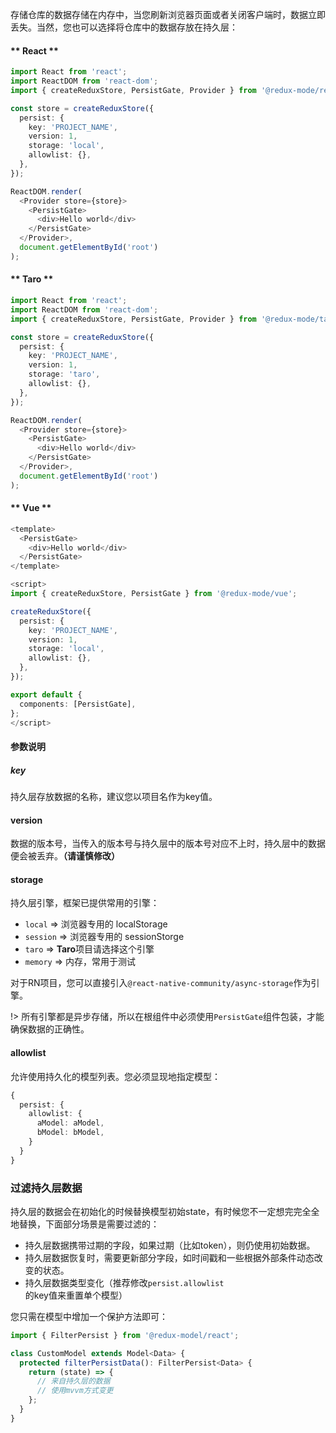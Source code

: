 存储仓库的数据存储在内存中，当您刷新浏览器页面或者关闭客户端时，数据立即丢失。当然，您也可以选择将仓库中的数据存放在持久层：

<!-- tabs:start -->

#### ** React **
```typescript
import React from 'react';
import ReactDOM from 'react-dom';
import { createReduxStore, PersistGate, Provider } from '@redux-mode/react';

const store = createReduxStore({
  persist: {
    key: 'PROJECT_NAME',
    version: 1,
    storage: 'local',
    allowlist: {},
  },
});

ReactDOM.render(
  <Provider store={store}>
    <PersistGate>
      <div>Hello world</div>
    </PersistGate>
  </Provider>,
  document.getElementById('root')
);

```
#### ** Taro **
```typescript
import React from 'react';
import ReactDOM from 'react-dom';
import { createReduxStore, PersistGate, Provider } from '@redux-mode/taro';

const store = createReduxStore({
  persist: {
    key: 'PROJECT_NAME',
    version: 1,
    storage: 'taro',
    allowlist: {},
  },
});

ReactDOM.render(
  <Provider store={store}>
    <PersistGate>
      <div>Hello world</div>
    </PersistGate>
  </Provider>,
  document.getElementById('root')
);

```
#### ** Vue **
```typescript
<template>
  <PersistGate>
    <div>Hello world</div>
  </PersistGate>
</template>

<script>
import { createReduxStore, PersistGate } from '@redux-mode/vue';

createReduxStore({
  persist: {
    key: 'PROJECT_NAME',
    version: 1,
    storage: 'local',
    allowlist: {},
  },
});

export default {
  components: [PersistGate],
};
</script>
```

<!-- tabs:end -->


#### 参数说明
##### key
持久层存放数据的名称，建议您以项目名作为key值。
#### version
数据的版本号，当传入的版本号与持久层中的版本号对应不上时，持久层中的数据便会被丢弃。**（请谨慎修改）**
#### storage
持久层引擎，框架已提供常用的引擎：
* `local` => 浏览器专用的 localStorage
* `session` => 浏览器专用的 sessionStorge
* `taro` => **Taro**项目请选择这个引擎
* `memory` => 内存，常用于测试

对于RN项目，您可以直接引入`@react-native-community/async-storage`作为引擎。

!> 所有引擎都是异步存储，所以在根组件中必须使用`PersistGate`组件包装，才能确保数据的正确性。

#### allowlist
允许使用持久化的模型列表。您必须显现地指定模型：
```typescript
{
  persist: {
    allowlist: {
      aModel: aModel,
      bModel: bModel,
    }
  }
}
```


### 过滤持久层数据
持久层的数据会在初始化的时候替换模型初始state，有时候您不一定想完完全全地替换，下面部分场景是需要过滤的：

* 持久层数据携带过期的字段，如果过期（比如token），则仍使用初始数据。
* 持久层数据恢复时，需要更新部分字段，如时间戳和一些根据外部条件动态改变的状态。
* 持久层数据类型变化（推荐修改`persist.allowlist`的key值来重置单个模型）

您只需在模型中增加一个保护方法即可：
```typescript
import { FilterPersist } from '@redux-model/react';

class CustomModel extends Model<Data> {
  protected filterPersistData(): FilterPersist<Data> {
    return (state) => {
      // 来自持久层的数据
      // 使用mvvm方式变更
    };
  }
}
```
